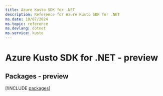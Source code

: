 ```yaml
---
title: Azure Kusto SDK for .NET
description: Reference for Azure Kusto SDK for .NET
ms.date: 10/07/2024
ms.topic: reference
ms.devlang: dotnet
ms.service: kusto
---
```

# Azure Kusto SDK for .NET - preview
## Packages - preview
[!INCLUDE [packages](kusto-index.md)]
